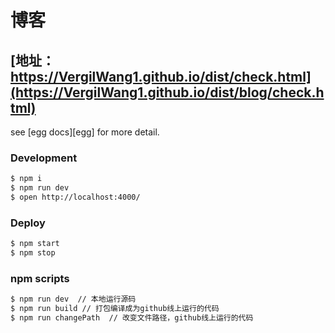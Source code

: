 # 博客

## [地址： https://VergilWang1.github.io/dist/check.html](https://VergilWang1.github.io/dist/blog/check.html)

<!-- add docs here for user -->

see [egg docs][egg] for more detail.

### Development

```bash
$ npm i
$ npm run dev
$ open http://localhost:4000/
```

### Deploy

```bash
$ npm start
$ npm stop
```

### npm scripts

```bash
$ npm run dev  // 本地运行源码
$ npm run build // 打包编译成为github线上运行的代码
$ npm run changePath  // 改变文件路径，github线上运行的代码
```
